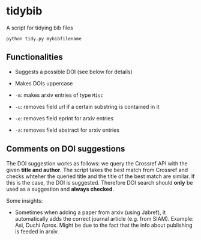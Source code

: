 # tidybib

A script for tidying bib files

	python tidy.py mybibfilename

## Functionalities

* Suggests a possible DOI (see below for details)
* Makes DOIs uppercase

* `-m`: makes arxiv entries of type `Misc` 
* `-u`: removes field url if a certain substring is contained in it
* `-e`: removes field eprint for arxiv entries
* `-a`: removes field abstract for arxiv entries



## Comments on DOI suggestions

The DOI suggestion works as follows: we query the Crossref API with the given **title and author**. The script takes the best match from Crossref and checks whteher the queried title and the title of the best match are similar. If this is the case, the DOI is suggested. Therefore DOI search should **only** be used as a suggestion and **always checked**.

Some insights:
* Sometimes when adding a paper from arxiv (using Jabref), it automatically adds the correct journal article (e.g. from SIAM). Example: Asi, Duchi Aprox. Might be due to the fact that the info about publishing is feeded in arxiv.